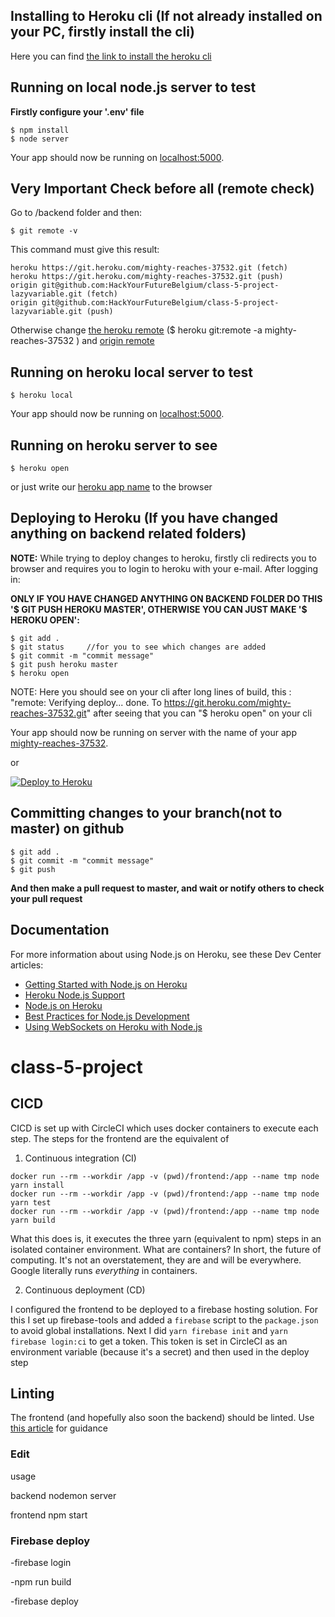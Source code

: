 ## Installing to Heroku cli (If not already installed on your PC, firstly install the cli)

Here you can find [the link to install the heroku cli](https://devcenter.heroku.com/categories/command-line)

## Running on local node.js server to test

**Firstly configure your '.env' file**

```
$ npm install
$ node server

```

Your app should now be running on [localhost:5000](http://localhost:5000/).

## Very Important Check before all (remote check)

Go to /backend folder and then:

```
$ git remote -v

```

This command must give this result:

```
heroku https://git.heroku.com/mighty-reaches-37532.git (fetch)
heroku https://git.heroku.com/mighty-reaches-37532.git (push)
origin git@github.com:HackYourFutureBelgium/class-5-project-lazyvariable.git (fetch)
origin git@github.com:HackYourFutureBelgium/class-5-project-lazyvariable.git (push)

```

Otherwise change [the heroku remote](https://stackoverflow.com/questions/6226846/how-to-change-a-git-remote-on-heroku) (\$ heroku git:remote -a mighty-reaches-37532
) and [origin remote](https://stackoverflow.com/questions/22694294/reconnect-remote-origin)

## Running on heroku local server to test

```
$ heroku local

```

Your app should now be running on [localhost:5000](http://localhost:5000/).

## Running on heroku server to see

```
$ heroku open

```

or just write our [heroku app name](https://mighty-reaches-37532.herokuapp.com/) to the browser

## Deploying to Heroku (If you have changed anything on backend related folders)

**NOTE:** While trying to deploy changes to heroku, firstly cli redirects you to browser and requires you to login to heroku with your e-mail. After logging in:

**ONLY IF YOU HAVE CHANGED ANYTHING ON BACKEND FOLDER DO THIS '$ GIT PUSH HEROKU MASTER', OTHERWISE YOU CAN JUST MAKE '$ HEROKU OPEN':**

```
$ git add .
$ git status     //for you to see which changes are added
$ git commit -m "commit message"
$ git push heroku master
$ heroku open
```

NOTE: Here you should see on your cli after long lines of build, this :
"remote: Verifying deploy... done.
To https://git.heroku.com/mighty-reaches-37532.git"
after seeing that you can "\$ heroku open" on your cli

Your app should now be running on server with the name of your app [mighty-reaches-37532](https://mighty-reaches-37532.herokuapp.com/).

or

[![Deploy to Heroku](https://www.herokucdn.com/deploy/button.png)](https://heroku.com/deploy)

## Committing changes to your branch(not to master) on github

```
$ git add .
$ git commit -m "commit message"
$ git push
```

**And then make a pull request to master, and wait or notify others to check your pull request**

## Documentation

For more information about using Node.js on Heroku, see these Dev Center articles:

- [Getting Started with Node.js on Heroku](https://devcenter.heroku.com/articles/getting-started-with-nodejs)
- [Heroku Node.js Support](https://devcenter.heroku.com/articles/nodejs-support)
- [Node.js on Heroku](https://devcenter.heroku.com/categories/nodejs)
- [Best Practices for Node.js Development](https://devcenter.heroku.com/articles/node-best-practices)
- [Using WebSockets on Heroku with Node.js](https://devcenter.heroku.com/articles/node-websockets)

# class-5-project

## CICD

CICD is set up with CircleCI which uses docker containers to execute each step. The steps for the frontend are the equivalent of

1. Continuous integration (CI)

```
docker run --rm --workdir /app -v (pwd)/frontend:/app --name tmp node yarn install
docker run --rm --workdir /app -v (pwd)/frontend:/app --name tmp node yarn test
docker run --rm --workdir /app -v (pwd)/frontend:/app --name tmp node yarn build
```

What this does is, it executes the three yarn (equivalent to npm) steps in an isolated container environment. What are containers? In short, the future of computing. It's not an overstatement, they are and will be everywhere. Google literally runs _everything_ in containers.

2. Continuous deployment (CD)

I configured the frontend to be deployed to a firebase hosting solution. For this I set up firebase-tools and added a `firebase` script to the `package.json` to avoid global installations. Next I did
`yarn firebase init` and
`yarn firebase login:ci` to get a token. This token is set in CircleCI as an environment variable (because it's a secret) and then used in the deploy step

## Linting

The frontend (and hopefully also soon the backend) should be linted. Use [this article](https://medium.com/@pppped/extend-create-react-app-with-airbnbs-eslint-config-prettier-flow-and-react-testing-library-96627e9a9672) for guidance

### Edit

usage

backend nodemon server

frontend npm start

### Firebase deploy

-firebase login

-npm run build

-firebase deploy